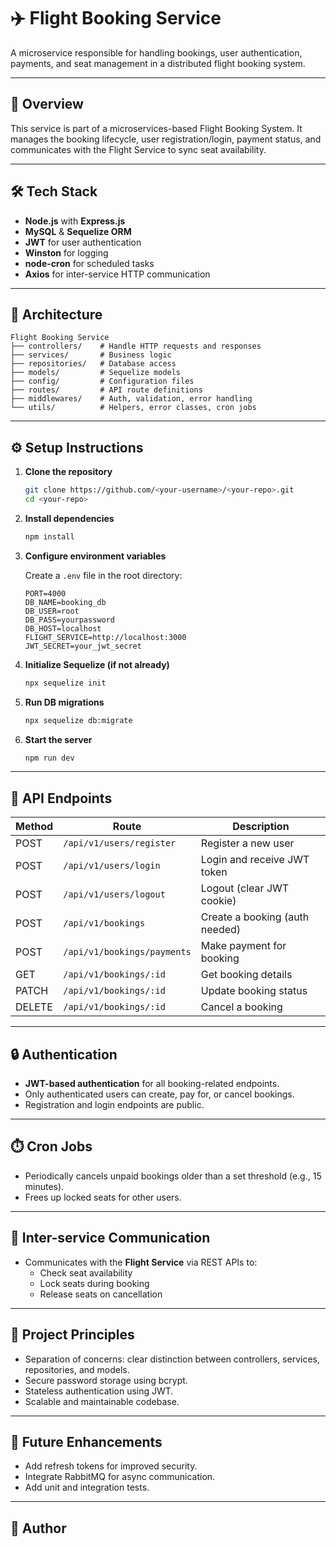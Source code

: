 # ✈️ Flight Booking Service

A microservice responsible for handling bookings, user authentication, payments, and seat management in a distributed flight booking system.

---

## 📌 Overview

This service is part of a microservices-based Flight Booking System. It manages the booking lifecycle, user registration/login, payment status, and communicates with the Flight Service to sync seat availability.

---

## 🛠️ Tech Stack

- **Node.js** with **Express.js**
- **MySQL** & **Sequelize ORM**
- **JWT** for user authentication
- **Winston** for logging
- **node-cron** for scheduled tasks
- **Axios** for inter-service HTTP communication

---

## 🧩 Architecture

```
Flight Booking Service
├── controllers/    # Handle HTTP requests and responses
├── services/       # Business logic
├── repositories/   # Database access
├── models/         # Sequelize models
├── config/         # Configuration files
├── routes/         # API route definitions
├── middlewares/    # Auth, validation, error handling
└── utils/          # Helpers, error classes, cron jobs
```

---

## ⚙️ Setup Instructions

1. **Clone the repository**
   ```bash
   git clone https://github.com/<your-username>/<your-repo>.git
   cd <your-repo>
   ```

2. **Install dependencies**
   ```bash
   npm install
   ```

3. **Configure environment variables**

   Create a `.env` file in the root directory:
   ```
   PORT=4000
   DB_NAME=booking_db
   DB_USER=root
   DB_PASS=yourpassword
   DB_HOST=localhost
   FLIGHT_SERVICE=http://localhost:3000
   JWT_SECRET=your_jwt_secret
   ```

4. **Initialize Sequelize (if not already)**
   ```bash
   npx sequelize init
   ```

5. **Run DB migrations**
   ```bash
   npx sequelize db:migrate
   ```

6. **Start the server**
   ```bash
   npm run dev
   ```

---

## 🔁 API Endpoints

| Method | Route                       | Description                    |
|--------|-----------------------------|--------------------------------|
| POST   | `/api/v1/users/register`    | Register a new user            |
| POST   | `/api/v1/users/login`       | Login and receive JWT token    |
| POST   | `/api/v1/users/logout`      | Logout (clear JWT cookie)      |
| POST   | `/api/v1/bookings`          | Create a booking (auth needed) |
| POST   | `/api/v1/bookings/payments` | Make payment for booking       |
| GET    | `/api/v1/bookings/:id`      | Get booking details            |
| PATCH  | `/api/v1/bookings/:id`      | Update booking status          |
| DELETE | `/api/v1/bookings/:id`      | Cancel a booking               |

---

## 🔒 Authentication

- **JWT-based authentication** for all booking-related endpoints.
- Only authenticated users can create, pay for, or cancel bookings.
- Registration and login endpoints are public.

---

## ⏱️ Cron Jobs

- Periodically cancels unpaid bookings older than a set threshold (e.g., 15 minutes).
- Frees up locked seats for other users.

---

## 🔗 Inter-service Communication

- Communicates with the **Flight Service** via REST APIs to:
  - Check seat availability
  - Lock seats during booking
  - Release seats on cancellation

---

## 📝 Project Principles

- Separation of concerns: clear distinction between controllers, services, repositories, and models.
- Secure password storage using bcrypt.
- Stateless authentication using JWT.
- Scalable and maintainable codebase.

---

## 🚀 Future Enhancements

- Add refresh tokens for improved security.
- Integrate RabbitMQ for async communication.
- Add unit and integration tests.

---


## 👤 Author
